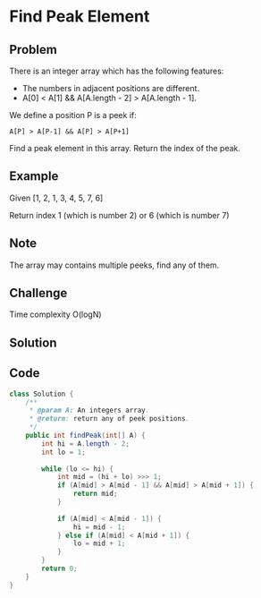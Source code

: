 Find Peak Element
===


Problem
-------

There is an integer array which has the following features:

* The numbers in adjacent positions are different.
* A[0] < A[1] && A[A.length - 2] > A[A.length - 1].

We define a position P is a peek if:

    A[P] > A[P-1] && A[P] > A[P+1]

Find a peak element in this array. Return the index of the peak.

Example
-------

Given [1, 2, 1, 3, 4, 5, 7, 6]

Return index 1 (which is number 2) or 6 (which is number 7)

Note
---------

The array may contains multiple peeks, find any of them.

Challenge
---------

Time complexity O(logN)

Solution
--------

Code
----

```java
class Solution {
    /**
     * @param A: An integers array.
     * @return: return any of peek positions.
     */
    public int findPeak(int[] A) {
        int hi = A.length - 2;
        int lo = 1;
        
        while (lo <= hi) {
            int mid = (hi + lo) >>> 1;
            if (A[mid] > A[mid - 1] && A[mid] > A[mid + 1]) {
                return mid;
            }
            
            if (A[mid] < A[mid - 1]) {
                hi = mid - 1;
            } else if (A[mid] < A[mid + 1]) {
                lo = mid + 1;
            }
        }
        return 0;
    }
}
```